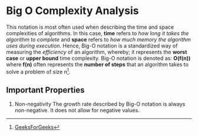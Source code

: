 # Big O Complexity Analysis
This notation is most often used when describing the time and space complexities of algorithms. In this case, __time__ refers to _how long it takes the algorithm to complete_ and __space__ refers to _how much memory the algorithm uses during execution_. Hence, Big-O notation is a standardized way of measuring the _efficiency_ of an algorithm, whereby; it represents the __worst case__ or __upper bound__ time complexity. Big-O notation is denoted as: __O(f(n))__ where __f(n)__ often represents the __number of steps__ that an algorithm takes to solve a problem of size n[^1]. 

## Important Properties
1. Non-negativity
   The growth rate described by Big-O notation is always non-negative. It does not allow for negative values.










[^1]: [GeeksForGeeks](https://www.geeksforgeeks.org/analysis-algorithms-big-o-analysis/#what-is-bigo-notation)

